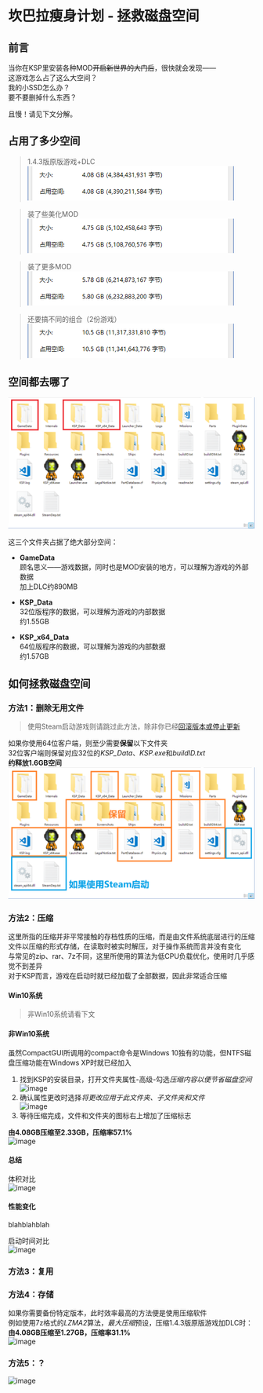 # 坎巴拉瘦身计划 - 拯救磁盘空间

## 前言

当你在KSP里安装各种MOD~~开启新世界的大门后~~，很快就会发现——  
这游戏怎么占了这么大空间？  
我的小SSD怎么办？  
要不要删掉什么东西？  

且慢！请见下文分解。

## 占用了多少空间

> 1.4.3版原版游戏+DLC  
  ![image](https://github.com/Duck1998/Duck1998.github.io/raw/master/Assets/%E5%9D%8E%E5%B7%B4%E6%8B%89%E5%8E%8B%E7%BC%A9%E8%AE%A1%E5%88%92/01.PNG)

> 装了些美化MOD  
  ![image](https://github.com/Duck1998/Duck1998.github.io/raw/master/Assets/%E5%9D%8E%E5%B7%B4%E6%8B%89%E5%8E%8B%E7%BC%A9%E8%AE%A1%E5%88%92/02.PNG)

> 装了更多MOD  
  ![image](https://github.com/Duck1998/Duck1998.github.io/raw/master/Assets/%E5%9D%8E%E5%B7%B4%E6%8B%89%E5%8E%8B%E7%BC%A9%E8%AE%A1%E5%88%92/03.PNG)

> 还要搞不同的组合（2份游戏）  
  ![image](https://github.com/Duck1998/Duck1998.github.io/raw/master/Assets/%E5%9D%8E%E5%B7%B4%E6%8B%89%E5%8E%8B%E7%BC%A9%E8%AE%A1%E5%88%92/04.PNG)

## 空间都去哪了

![image](https://github.com/Duck1998/Duck1998.github.io/raw/master/Assets/%E5%9D%8E%E5%B7%B4%E6%8B%89%E5%8E%8B%E7%BC%A9%E8%AE%A1%E5%88%92/05.PNG)

这三个文件夹占据了绝大部分空间：

- **GameData**  
  顾名思义——游戏数据，同时也是MOD安装的地方，可以理解为游戏的外部数据  
  加上DLC约890MB

- **KSP_Data**  
  32位版程序的数据，可以理解为游戏的内部数据  
  约1.55GB

- **KSP_x64_Data**  
  64位版程序的数据，可以理解为游戏的内部数据  
  约1.57GB

## 如何拯救磁盘空间

### 方法1：删除无用文件

> 使用Steam启动游戏则请跳过此方法，除非你已经[回滚版本或停止更新](https://github.com/Duck1998/Duck1998.github.io/issues/5)

如果你使用64位客户端，则至少需要**保留**以下文件夹  
32位客户端则保留对应32位的*KSP_Data*、*KSP.exe*和*buildID.txt*  
**约释放1.6GB空间**  
![image](https://github.com/Duck1998/Duck1998.github.io/raw/master/Assets/%E5%9D%8E%E5%B7%B4%E6%8B%89%E5%8E%8B%E7%BC%A9%E8%AE%A1%E5%88%92/06.PNG)

### 方法2：压缩

这里所指的压缩并非平常接触的存档性质的压缩，而是由文件系统底层进行的压缩  
文件以压缩的形式存储，在读取时被实时解压，对于操作系统而言并没有变化  
与常见的zip、rar、7z不同，这里所使用的算法为低CPU负载优化，使用时几乎感觉不到差异  
对于KSP而言，游戏在启动时就已经加载了全部数据，因此非常适合压缩

#### Win10系统

> 非Win10系统请看下文



#### 非Win10系统

虽然CompactGUI所调用的compact命令是Windows 10独有的功能，但NTFS磁盘压缩功能在Windows XP时就已经加入  


1. 找到KSP的安装目录，打开文件夹属性-高级-勾选*压缩内容以便节省磁盘空间*  
   ![image]()
2. 确认属性更改时选择*将更改应用于此文件夹、子文件夹和文件*  
   ![image]()
3. 等待压缩完成，文件和文件夹的图标右上增加了压缩标志

**由4.08GB压缩至2.33GB，压缩率57.1%**  
![image]()

#### 总结

体积对比  
![image]()

#### 性能变化

blahblahblah  

启动时间对比  
![image]()

### 方法3：复用



### 方法4：存储

如果你需要备份特定版本，此时效率最高的方法便是使用压缩软件  
例如使用7z格式的*LZMA2*算法，*最大压缩*预设，压缩1.4.3版原版游戏加DLC时：  
**由4.08GB压缩至1.27GB，压缩率31.1%**  
![image]()

### 方法5：？

![image]()
